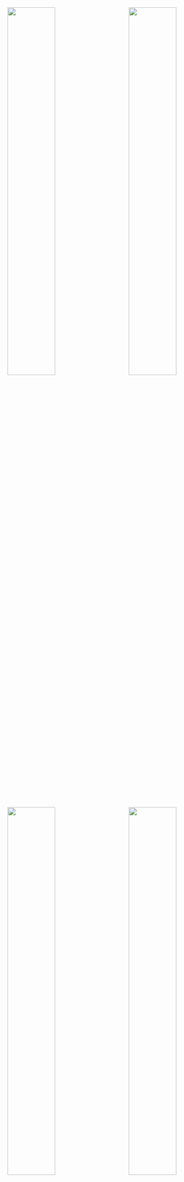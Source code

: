<!-- GitHub 统计卡片 -->
<img align="right" width="46%" src="https://streak-stats.demolab.com/?user=kwxos&sideNums=5194F0&currStreakNum=5194F0"/>
<img align="left" width="46%" src="https://github-readme-stats.vercel.app/api?username=kwxos">
<!-- GitHub 语言占比 -->
<img align="right" width="46%" src="https://github-readme-stats.vercel.app/api/top-langs/?username=kwxos&layout=compact&hide_border=true"/>
<img align="left" width="46%" src="https://profile-counter.glitch.me/kwxos/count.svg"/>
